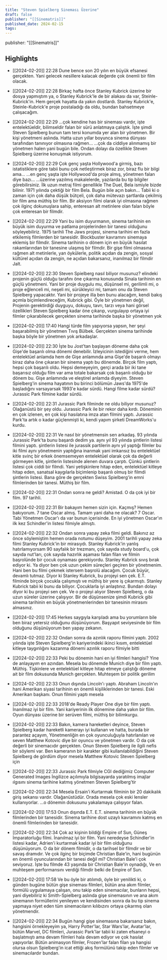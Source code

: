 ```yaml
---
title: "Steven Spielberg Sineması Üzerine"
draft: false
publisher: "[[Sinematris]]"
published_date: 2024-02-15
tags:
---
```

publisher: "[[Sinematris]]"


## Highlights
* [[2024-02-20]] 22:28  Dune bence son 20 yılın en büyük efsanesi gerçekten. Yani gelecek nesillere kalacak değerde çok önemli bir film olacak.

* [[2024-02-20]] 22:28  Birkaç hafta önce Stanley Kubrick üzerine bir dosya yapmıştım ya, o Stanley Kubrick'le de bir alakası da var, Steinle-Kubrick'in. Hem gerçek hayatta da yakın dostlardı. Stanley Kubrick'e, Steinle-Kubrick'e proje postaladığı da oldu, bundan bahsetmeye çalışacağım.

* [[2024-02-20]] 22:29  ...çok kendine has bir sineması vardır, işte entelektüeldir, bilimseldir falan bir sürü anlatmaya çalıştık. İşte şimdi Steven Spielberg bunun tam tersi konumda yer alan bir yönetmen. Bir kişi yönetmeni aslında. Hatta uzun yıllar boyunca sinema dünyası tarafından tanınıyor olmasına rağmen... ...çok da ciddiye alınmamış bir yönetmen halen yani bugün bile. Ondan dolayı da özellikle Steven Spielberg üzerine konuşmak istiyorum.

* [[2024-02-20]] 22:29  Çok genç yaşta Hollywood'a girmiş, bazı istatistiklere göre tabii bunu çok netleştirmek biraz zor, biraz flu bir bilgi ama... ...en genç yaşta işte Hollywood'da proje almış, yönetmen falan diye bazı... ...üzerine yazılmış makalelerde, yazılarda bu tip bilgiler görebilirsiniz. İlk uzun metraj filmi genellikle The Duel, Bela ismiyle bizde bilinir. 1971 yılında çektiği bir film Bela. Bugün bile açın bakın... Tabii ki o zaman için çok daha düşük bütçeli, çok daha mütevazı şartlarda çekilmiş bir film ama müthiş bir film. Bir aksiyon filmi olarak iyi olmasına rağmen çok ilginç dokunuşlara sahip, enteresan alt metinlere olan falan böyle çok enteresan bir filmdir.

* [[2024-02-20]] 22:29  Yani bu isim duyurmanın, sinema tarihinin en büyük isim duyurma ve patlama projelerinden bir tanesi olduğunu söyleyebiliriz. 1975 tarihli The Jaws projesi, sinema tarihini en fazla etkilemiş filmlerden bir tanesidir. Blockbuster kavramını sinemaya eklemiş bir filmdir. Sinema tarihinin o dönem için en büyük hasılat rakamlarından bir tanesine ulaşmış bir filmdir. Bir gişe filmi olmasına rağmen alt metinlerle, yan öykülerle, politik açıdan da zengin, sosyal kültürel açıdan da zengin, ne açıdan bakarsanız, inanılmaz bir filmdir Jalt.

* [[2024-02-20]] 22:30  Steven Spielberg nasıl biliyor musunuz? elindeki projenin güçlü olduğu tarafını öne çıkarma konusunda Sinala tarihinin en güçlü yönetmeni. Yani bir proje duygulu mu, düşünsel mi, gerilimli mi, o proje eğlenceli mi, neşeli mi, sürükleyici mi, tamam onu da Steven Spielberg yapacaktır. Yani bir projeye illa ben bunu alacağım, kendi bakış açımla biçimlendireceğim, Kubrick gibi. Öyle bir yönetmen değil, Projenin gerektirdiği duyguyu, dokuyu, tavrı, tarzı veya hani görsel özellikleri Steven Spielberg kadar öne çıkarıp, vurgulayıp ortaya iyi filmler çıkarabilecek gerçekten sinema tarihinde başka bir yönetmen yok

* [[2024-02-20]] 17:40  Hangi türde film yapıyorsa yapsın, her şeyi başarabilmiş bir yönetmen Tıvış Bülbek. Gerçekten sinema tarihinde başka böyle bir yönetmen yok arkadaşlar.

* [[2024-02-20]] 22:30  İşte bu Jost'tan başlayan döneme daha çok Gişe'de başarılı olma dönemi denebilir. İzleyicinin istediğini verme, hem entelektüel anlamda hem de Gişe anlamında ama Gişe'de başarılı olmayı biraz daha öne çıkaran bir sinema yaptı bu dönemde. Birçok film yaptı, hepsi çok başarılı oldu. Hepsi demeyeyim, gerçi arada bir iki tane başarısız olduğu film var ama totale bakarsak çok başarılı olduğu bir dönem bu. Gişe anlamında ve eleştirel anlamda diyeyim. Steven Spielberg'in sinema hayatının bu birinci bölümün Jaws'da 1975'de başladığını varsayarsak 1993'e kadar sürdü. Hangi filme kadar sürdü? Jurassic Park filmine kadar sürdü.

* [[2024-02-20]] 22:31  Jurassic Park filminde ne oldu biliyor musunuz? Olağanüstü bir şey oldu. Jurassic Park ile bir rekor daha kırdı. Döneminin en çok izlenen, en çok kişi hasılatına imza atan filmini yaptı. Jurassic Park'ta artık o kadar güçlenmişti ki, kendi yapım şirketi DreamWorks'u kurdu.

* [[2024-02-20]] 22:31  Ve nasıl bir yönetmensin sen arkadaş. 93 yılında Jurassic Park'ta bunu başardı dedim ya. aynı yıl 93 yılında şintlerin listesi filmini yaptı. şintlerin listesi ile jurassik partilerin aynı yıl yaptığı filmler bu iki filmi aynı yönetmenin yaptığına inanmak yani imkansız bu entelektüel kitle svinç bir erkek önemsemeyen entelektüel olarak çok da değerli görmeyen kitle, şintlerin listesinde alenen duvara çarptı. Çünkü şintlerin listesi çok ciddi bir filmdi. Yani yetişkinlere hitap eden, entelektüel kitleye hitap eden, sanatsal kaygılarla biçimlenip başarılı olmuş bir filmdi şintlerin listesi. Bana göre de gerçekten Swiss Spielberg'in emni filmlerinden bir tanesi. Müthiş bir film.

* [[2024-02-20]] 22:31  Ondan sonra ne geldi? Amistad. O da çok iyi bir film. 97 tarihli.

* [[2024-02-20]] 22:31  Bir bakayım hemen sizin için. Kaçmış? Hemen bakıyorum. 7 tane Oscar almış. Tamam yani daha ne olacak? 7 Oscar. Tabi Yönetmen Oscar'ı da var bunun içerisinde. En iyi yönetmen Oscar'ın ilk kez Schindler'in listesi filmiyle almıştı.

* [[2024-02-20]] 22:32  Ondan sonra yapay zeka filmi geldi. Bakınız az önce söylemiştim hemen orada notumu düşeyim. 2001 tarihli yapay zeka filmi Stanley Kubrick'in bir mirasıydı. Stanley Kubrick'in yanlış hatırlamıyorsam 90 sayfalık bir trezmanı, çok sayıda study board'u, çok sayıda nut'ları, çok sayıda hazırlık aşaması falan filan ve filmin başrolünde bir çocuk oynaması gerekiyordu. Stanley Kubrick sıvış bırak ediyor ki. Ya diyor ben çok uzun çekim süreçleri geçiren bir yönetmenim. Hani ben bu filmi çekmek istersem başrolü alacağım. Çocuk büyür, devamlı tutmaz. Diyor ki Stanley Kubrick, bu projeyi sen çek. E.T. filminde birçok çocukla çalışmıştı ve müthiş bir yere iş çıkarmıştı. Stanley Kubrick tabii ki bunu da biliyor. Çocuklarla iyi anlaştınız. Bundan dolayı diyor ki bu projeyi sen çek. Ve o projeyi alıyor Steven Spielberg, o da uzun süreler üzerine çalışıyor. Bir de düşünsenize şimdi Kubrick gibi sinema tarihinin en büyük yönetmenlerinden bir tanesinin mirasını almasınız.

* [[2024-02-20]] 17:45  Herkes saygıyla karşıladı ama bu yorumların bile ben biraz yetersiz olduğunu düşünüyorum. Başyapıt seviyesinde bir film olduğunu düşünüyorum ben yapay zekanın.

* [[2024-02-20]] 22:32  Ondan sonra da azınlık raporu filmini yaptı. 2002 yılında işte Steven Spielberg'in kariyerindeki ikinci kısım, entelektüel kitleye taygınlığını kazanma dönemi azınlık raporu filmiyle bitti

* [[2024-02-20]] 22:33  Peki bu dönemin hani en iyi filmleri hangisi? Yine de anlayayım en azından. Mesela bu dönemde Munich diye bir film yaptı. Müthiş. Tişkinlere ve entelektüel kitleye hitap etmeye çalıştığı döneme ait bir film dokusunda Munich gerçekten. Muhteşem bir politik gerilim

* [[2024-02-20]] 22:33  Onun dışında Lincoln'ı yaptı. Abraham Lincoln'ın hani Amerikan siyasi tarihinin en önemli kişiliklerinden bir tanesi. Eski Amerikan başkanı. Onun filmini yaptı mesela

* [[2024-02-20]] 22:33  2018'de Ready Player One diye bir film yaptı. İnanılmaz iyi bir film. Yani kariyerinin ilk dönemine daha yakın bir film. Oyun dünyası üzerine bir serüven filmi, müthiş bir bilimkurgu.

* [[2024-02-20]] 22:33  Bakın, kamera hareketleri deyince, Steven Spielberg kadar hareketli kamerayı iyi kullanan ve hatta, burada bir parantez açayım, Yönetmenliğin en çok oyunculuğuyla hatırlanılan ve seven Matthew Kotovic diye bir oyuncu ve yönetmen vardır. O da çok değerli bir sinemacıdır gerçekten. Onun Steven Spielberg ile ilgili nefis bir söylemi var. Ben kameranın bir karakter gibi kullanılabildiğini Steven Spielberg de gördüm diyor mesela Matthew Kotovic Steven Spielberg için

* [[2024-02-20]] 22:33  Jurassic Park filmiyle CGI dediğimiz Computer Generated Images İngilizce açılımıyla bilgisayarda yaratılmış imajlar ılgısını sinema tarihine katmış yönetmen Steven Spielberg'tir

* [[2024-02-20]] 22:34  Mesela Ersain'i Kurtarmak filminin bir 20 dakikalık giriş sekansı vardır. Olağanüstüdür. Orada mesela çok eski lensler kullanıyorlar. ...o dönemin dokusunu yakalamaya çalışıyor falan.

* [[2024-02-20]] 17:53  Onun dışında E.T. E.T. sinema tarihinin en büyük filmlerinden bir tanesidir. Sinema tarihine dost uzaylı kavramını katmış en önemli filmlerinden bir tanesidir.

* [[2024-02-20]] 22:34  Çok az kişinin bildiği Empire of Sun, Güneş İmparatorluğu filmi. İnanılmaz iyi bir film. Yani neredeyse Schindler'in listesi kadar, Adrien'i kurtarmak kadar iyi bir film olduğunu düşünüyorum. O da bir dönem filmidir, o da tarihsel bir filmdir ve bir savaş dramıdır. Ve çok ilginç bir biçimde Christian Bale'in, hani bugünün en önemli oyuncularından bir tanesi değil mi? Christian Bale'i çok seviyoruz. İşte bu filmde 43 yaşında bir Christian Bale'in oynadığı, Ve en muhteşem performansını verdiği filmdir belki de Empire of Sun.

* [[2024-02-20]] 17:58  Ve bu öyle bir atılımdı, öyle bir yenilikti ki, o günden bugüne bütün gişe sineması filmleri, bütün ana akım filmler, formülü uygulamaya çalışan, onu takip eden sinemacılar, bunların hepsi, yani diyebiliriz ki Smith-Spielberg aslında gişe sinemasının ve ana akım sinemanın formüllerini yenileyen ve kendisinden sonra da bu tip sinema yapmaya niyet eden tüm sinemacıların kılıbızını ortaya çıkarmış olan yönetmendir.

* [[2024-02-20]] 22:34  Bugün hangi gişe sinemasına bakarsanız bakın, hangisini örnekleyeyim ya, Harry Potter'lar, Star Wars'lar, Avatar'lar, bütün Marvel, DC filmleri, Jurassic Park'lar tabii ki zaten efsaneyi o başlatmıştı ama devam filmleri hala devam ediyor ve çok hasılat yapıyorlar. Bütün animasyon filmler, Frozen'lar falan filan ya hangisi olursa olsun Spielberg'in icat ettiği akış formülünü takip eden filmler ve sinemacılardır bundan.

